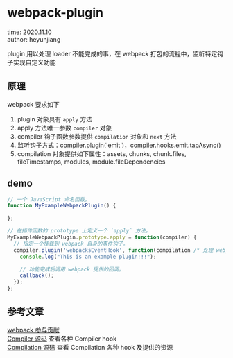 # webpack-plugin

time: 2020.11.10  
author: heyunjiang

plugin 用以处理 loader 不能完成的事，在 webpack 打包的流程中，监听特定钩子实现自定义功能

## 原理

webpack 要求如下  
1. plugin 对象具有 `apply` 方法
2. apply 方法唯一参数 `compiler` 对象
3. compiler 钩子函数参数提供 `compilation` 对象和 `next` 方法
4. 监听钩子方式：compiler.plugin('emit')，compiler.hooks.emit.tapAsync()
5. compilation 对象提供如下属性：assets, chunks, chunk.files, fileTimestamps, modules, module.fileDependencies

## demo

```javascript
// 一个 JavaScript 命名函数。
function MyExampleWebpackPlugin() {

};

// 在插件函数的 prototype 上定义一个 `apply` 方法。
MyExampleWebpackPlugin.prototype.apply = function(compiler) {
  // 指定一个挂载到 webpack 自身的事件钩子。
  compiler.plugin('webpacksEventHook', function(compilation /* 处理 webpack 内部实例的特定数据。*/, callback) {
    console.log("This is an example plugin!!!");

    // 功能完成后调用 webpack 提供的回调。
    callback();
  });
};
```

## 参考文章

[webpack 参与贡献](https://www.webpackjs.com/contribute/)  
[Compiler 源码](https://github.com/webpack/webpack/blob/master/lib/Compiler.js) 查看各种 Compiler hook  
[Compilation 源码](https://github.com/webpack/webpack/blob/master/lib/Compilation.js) 查看 Compilation 各种 hook 及提供的资源
